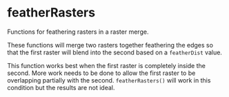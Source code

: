 # featherRasters
Functions for feathering rasters in a raster merge.

These functions will merge two rasters together feathering the edges so that the first raster will blend into the second based on a `featherDist` value. 

This function works best when the first raster is completely inside the second. More work needs to be done to allow the first raster to be overlapping partially with the second. `featherRasters()` will work in this condition but the results are not ideal. 
